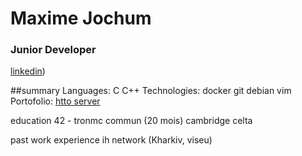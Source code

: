 
# Maxime Jochum
### Junior Developer
[linkedin](https://www.linkedin.com/in/maxime-jochum/))

##summary
Languages: C  C++
Technologies: docker  git  debian  vim
Portofolio: [htto server]([[docs/CONTRIBUTING.md](https://www.linkedin.com/in/maxime-jochum/](https://github.com/Moustachestache/webserv)))


education
42 - tronmc commun (20 mois)
cambridge celta

past work experience
ih network (Kharkiv, viseu)
